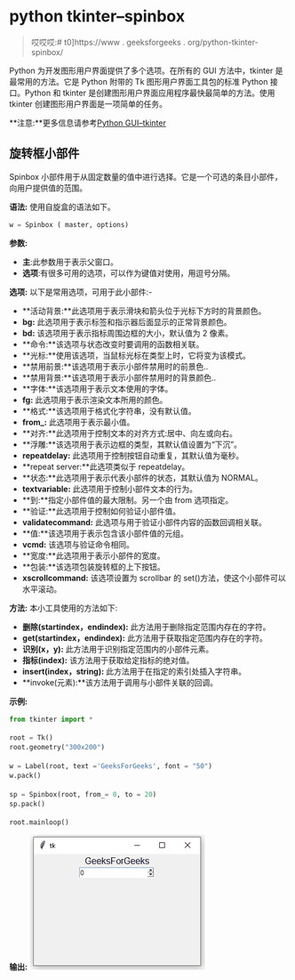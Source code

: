 # python tkinter–spinbox

> 哎哎哎:# t0]https://www . geeksforgeeks . org/python-tkinter-spinbox/

Python 为开发图形用户界面提供了多个选项。在所有的 GUI 方法中，tkinter 是最常用的方法。它是 Python 附带的 Tk 图形用户界面工具包的标准 Python 接口。Python 和 tkinter 是创建图形用户界面应用程序最快最简单的方法。使用 tkinter 创建图形用户界面是一项简单的任务。

**注意:**更多信息请参考[Python GUI–tkinter](https://www.geeksforgeeks.org/python-gui-tkinter/)

## 旋转框小部件

Spinbox 小部件用于从固定数量的值中进行选择。它是一个可选的条目小部件，向用户提供值的范围。

**语法:**
使用自旋盒的语法如下。

```py
w = Spinbox ( master, options)
```

**参数:**

*   **主**:此参数用于表示父窗口。
*   **选项**:有很多可用的选项，可以作为键值对使用，用逗号分隔。

**选项:**
以下是常用选项，可用于此小部件:-

*   **活动背景:**此选项用于表示滑块和箭头位于光标下方时的背景颜色。
*   **bg:** 此选项用于表示标签和指示器后面显示的正常背景颜色。
*   **bd:** 该选项用于表示指标周围边框的大小，默认值为 2 像素。
*   **命令:**该选项与状态改变时要调用的函数相关联。
*   **光标:**使用该选项，当鼠标光标在类型上时，它将变为该模式。
*   **禁用前景:**该选项用于表示小部件禁用时的前景色..
*   **禁用背景:**该选项用于表示小部件禁用时的背景颜色..
*   **字体:**该选项用于表示文本使用的字体。
*   **fg:** 此选项用于表示渲染文本所用的颜色。
*   **格式:**该选项用于格式化字符串，没有默认值。
*   **from_:** 此选项用于表示最小值。
*   **对齐:**此选项用于控制文本的对齐方式:居中、向左或向右。
*   **浮雕:**该选项用于表示边框的类型，其默认值设置为“下沉”。
*   **repeatdelay:** 此选项用于控制按钮自动重复，其默认值为毫秒。
*   **repeat server:**此选项类似于 repeatdelay。
*   **状态:**此选项用于表示代表小部件的状态，其默认值为 NORMAL。
*   **textvariable:** 此选项用于控制小部件文本的行为。
*   **到:**指定小部件值的最大限制。另一个由 from 选项指定。
*   **验证:**此选项用于控制如何验证小部件值。
*   **validatecommand:** 此选项与用于验证小部件内容的函数回调相关联。
*   **值:**该选项用于表示包含该小部件值的元组。
*   **vcmd:** 该选项与验证命令相同。
*   **宽度:**此选项用于表示小部件的宽度。
*   **包装:**该选项包装旋转框的上下按钮。
*   **xscrollcommand:** 该选项设置为 scrollbar 的 set()方法，使这个小部件可以水平滚动。

**方法:**
本小工具使用的方法如下:

*   **删除(startindex，endindex):** 此方法用于删除指定范围内存在的字符。
*   **get(startindex，endindex):** 此方法用于获取指定范围内存在的字符。
*   **识别(x，y):** 此方法用于识别指定范围内的小部件元素。
*   **指标(index):** 该方法用于获取给定指标的绝对值。
*   **insert(index，string):** 此方法用于在指定的索引处插入字符串。
*   **invoke(元素):**该方法用于调用与小部件关联的回调。

**示例:**

```py
from tkinter import *

root = Tk()
root.geometry("300x200")

w = Label(root, text ='GeeksForGeeks', font = "50") 
w.pack()

sp = Spinbox(root, from_= 0, to = 20)
sp.pack()

root.mainloop() 
```

**输出:**
![](img/60b903fc2a177de554dac497bf8afa60.png)